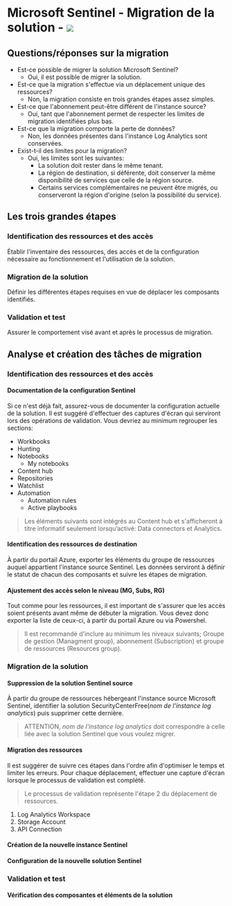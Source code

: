 [//]: # (title: Microsoft Sentinel - Migation de la solution)
[//]: # (description: Procédure sur la migration de la solution Microsoft Sentinel)
[//]: # (author: PhxDesign)
[//]: # (ms.author: jlgauthier)
[//]: # (ms.topic: SIEM)
[//]: # (ms.date: 03/19/2023)

# Microsoft Sentinel - Migration de la solution - ![](https://badgen.net/badge/Statut/draft/grey?icon=azure)

## Questions/réponses sur la migration

* Est-ce possible de migrer la solution Microsoft Sentinel?
  * Oui, il est possible de migrer la solution.
* Est-ce que la migration s'effectue via un déplacement unique des ressources?
  * Non, la migration consiste en trois grandes étapes assez simples.
* Est-ce que l'abonnement peut-être différent de l'instance source?
  * Oui, tant que l'abonnement permet de respecter les limites de migration identifiées plus bas.
* Est-ce que la migration comporte la perte de données?
  * Non, les données présentes dans l'instance Log Analytics sont conservées.
* Exist-t-il des limites pour la migration?
  * Oui, les limites sont les suivantes:
    * La solution doit rester dans le même tenant.
    * La région de destination, si déférente, doit conserver la même disponibilité de services que celle de la région source.
    * Certains services complémentaires ne peuvent être migrés, ou conserveront la région d'origine (selon la possibilité du service).

## Les trois grandes étapes

### Identification des ressources et des accès

Établir l'inventaire des ressources, des accès et de la configuration nécessaire au fonctionnement et l'utilisation de la solution.

### Migration de la solution

Définir les différentes étapes requises en vue de déplacer les composants identifiés.

### Validation et test

Assurer le comportement visé avant et après le processus de migration.

## Analyse et création des tâches de migration

### Identification des ressources et des accès

#### Documentation de la configuration Sentinel

Si ce n'est déjà fait, assurez-vous de documenter la configuration actuelle de la solution. Il est suggéré d'effectuer des captures d'écran qui serviront lors des opérations de validation. Vous devriez au minimum regrouper les sections:
 * Workbooks
 * Hunting
 * Notebooks
    * My notebooks
 * Content hub
 * Repositories
 * Watchlist
 * Automation
   * Automation rules
   * Active playbooks

> Les éléments suivants sont intégrés au Content hub et s'afficheront à titre informatif seulement lorsqu’activé: Data connectors et Analytics.

#### Identification des ressources de destination

À partir du portail Azure, exporter les éléments du groupe de ressources auquel appartient l'instance source Sentinel. Les données serviront à définir le statut de chacun des composants et suivre les étapes de migration.

#### Ajustement des accès selon le niveau (MG, Subs, RG)

Tout comme pour les ressources, il est important de s'assurer que les accès soient présents avant même de débuter la migration. Vous devez donc exporter la liste de ceux-ci, à partir du portail Azure ou via Powershel.

> Il est recommandé d'inclure au minimum les niveaux suivants; Groupe de gestion (Managment group), abonnement (Subscription) et groupe de ressources (Resources group).

### Migration de la solution

#### Suppression de la solution Sentinel source

À partir du groupe de ressources hébergeant l'instance source Microsoft Sentinel, identifier la solution SecurityCenterFree(_nom de l'instance log analytics_) puis supprimer cette dernière.

> ATTENTION, _nom de l'instance log analytics_ doit correspondre à celle liée avec la solution Sentinel que vous voulez migrer.

#### Migration des ressources
Il est suggérer de suivre ces étapes dans l'ordre afin d'optimiser le temps et limiter les erreurs. Pour chaque déplacement, effectuer une capture d'écran lorsque le processus de validation est complété.

> Le processus de validation représente l'étape 2 du déplacement de ressources.

1. Log Analytics Workspace
1. Storage Account
1. API Connection

#### Création de la nouvelle instance Sentinel

#### Configuration de la nouvelle solution Sentinel

### Validation et test

#### Vérification des composantes et éléments de la solution
